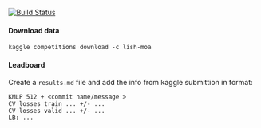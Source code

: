 [![Build Status](https://travis-ci.com/greyxray/lish-moa.svg?branch=master)](https://travis-ci.com/greyxray/lish-moa)

#### Download data

    kaggle competitions download -c lish-moa

#### Leadboard

Create a `results.md` file and add the info from kaggle submittion in format:

    KMLP 512 + <commit name/message >
    CV losses train ... +/- ...
    CV losses valid ... +/- ...
    LB: ...
